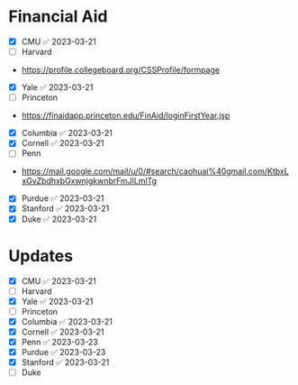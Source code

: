 # Financial Aid
- [x] CMU ✅ 2023-03-21
- [ ] Harvard
- https://profile.collegeboard.org/CSSProfile/formpage
- [x] Yale ✅ 2023-03-21
- [ ] Princeton
- https://finaidapp.princeton.edu/FinAid/loginFirstYear.jsp
- [x] Columbia ✅ 2023-03-21
- [x] Cornell ✅ 2023-03-21
- [ ] Penn
- https://mail.google.com/mail/u/0/#search/caohuai%40gmail.com/KtbxLxGvZbdhxbGxwnjgkwnbrFmJlLmlTg
- [x] Purdue ✅ 2023-03-21
- [x] Stanford ✅ 2023-03-21
- [x] Duke ✅ 2023-03-21

# Updates
- [x] CMU ✅ 2023-03-21
- [ ] Harvard
- [x] Yale ✅ 2023-03-21
- [ ] Princeton
- [x] Columbia ✅ 2023-03-21
- [x] Cornell ✅ 2023-03-21
- [x] Penn ✅ 2023-03-23
- [x] Purdue ✅ 2023-03-23
- [x] Stanford ✅ 2023-03-21
- [ ] Duke